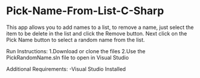 # Pick-Name-From-List-C-Sharp

This app allows you to add names to a list, to remove a name, just select the item to be delete in the list and click the Remove button.
Next click on the Pick Name button to select a random name from the list.

Run Instructions: 
1.Download or clone the files 
2.Use the PickRandomName.sln file to open in Visual Studio

Additional Requirements: 
-Visual Studio Installed
